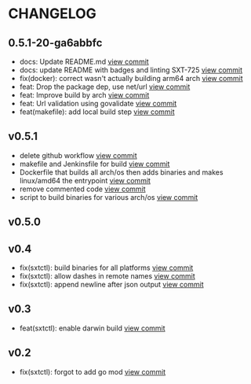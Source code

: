 # CHANGELOG

## 0.5.1-20-ga6abbfc

* docs: Update README.md [view commit](https://github.com/catenasys/sxtctl/commit/c90da5f2d05b553773ab350a5e601f602727cd13)
* docs: update README with badges and linting SXT-725 [view commit](https://github.com/catenasys/sxtctl/commit/cb6d2467ec5fa1484ae321dd69428d32c76222ca)
* fix(docker): correct wasn't actually building arm64 arch [view commit](https://github.com/catenasys/sxtctl/commit/38ddc55dedd1dd817b1d80c5c5076d144fbac55a)
* feat: Drop the package dep, use net/url [view commit](https://github.com/catenasys/sxtctl/commit/f3a25d72ca2150e743455db64f35a7027661202c)
* feat: Improve build by arch [view commit](https://github.com/catenasys/sxtctl/commit/cdc8e40ed9ab029b72a2029b2cbc96b00971cc75)
* feat: Url validation using govalidate [view commit](https://github.com/catenasys/sxtctl/commit/be149ec69a27713da60ac8914b8e5b6b2b1cc4c0)
* feat(makefile): add local build step [view commit](https://github.com/catenasys/sxtctl/commit/7848b9cb9b6798ef764854ea2902cb2cf8f6502f)

## v0.5.1

* delete github workflow [view commit](https://github.com/catenasys/sxtctl/commit/6d9683eabc21f3e05a43bd78c8a47a13c4d205a2)
* makefile and Jenkinsfile for build [view commit](https://github.com/catenasys/sxtctl/commit/8926131f3809b5bcc99f2db17e57bde6f2926f01)
* Dockerfile that builds all arch/os then adds binaries and makes linux/amd64 the entrypoint [view commit](https://github.com/catenasys/sxtctl/commit/c3e93622c9809580b64b57e220e0c69b962cd159)
* remove commented code [view commit](https://github.com/catenasys/sxtctl/commit/06a89109ed8bbfa0841d66592c64b4cdddac695c)
* script to build binaries for various arch/os [view commit](https://github.com/catenasys/sxtctl/commit/662cdb0db3d9aee2798d32790108604877dec79f)

## v0.5.0


## v0.4

* fix(sxtctl): build binaries for all platforms [view commit](https://github.com/catenasys/sxtctl/commit/fb62df16896c569c0bd6b7333bb78c04024af2f3)
* fix(sxtctl): allow dashes in remote names [view commit](https://github.com/catenasys/sxtctl/commit/e6447c6f72a01aaf5f2b045625cf5af806e74516)
* fix(sxtctl): append newline after json output [view commit](https://github.com/catenasys/sxtctl/commit/263fa73250b70b7f6075efe723cbed9a998f8158)

## v0.3

* feat(sxtctl): enable darwin build [view commit](https://github.com/catenasys/sxtctl/commit/683e2eb25b490469d498947c87fb6a4a99e26595)

## v0.2

* fix(sxtctl): forgot to add go mod [view commit](https://github.com/catenasys/sxtctl/commit/cb88fc60695e41f9b673ba5138671e8018e2bd53)


